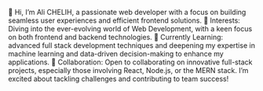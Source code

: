 👋 Hi, I’m Ali CHELIH, a passionate web developer with a focus on building seamless user experiences and efficient frontend solutions.
👀 Interests: Diving into the ever-evolving world of Web Development, with a keen focus on both frontend and backend technologies.
🌱 Currently Learning: advanced full stack development techniques and deepening my expertise in machine learning and data-driven decision-making to enhance my applications.
💞️ Collaboration: Open to collaborating on innovative full-stack projects, especially those involving React, Node.js, or the MERN stack. I’m excited about tackling challenges and contributing to team success!







